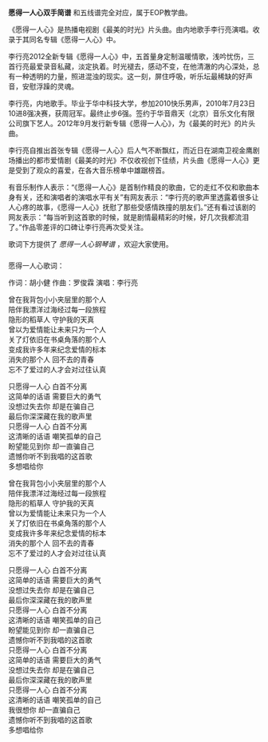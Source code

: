 

**愿得一人心双手简谱** 和五线谱完全对应，属于EOP教学曲。  
  
《愿得一人心》是热播电视剧《最美的时光》片头曲。由内地歌手李行亮演唱。收录于其同名专辑《愿得一人心》中。  
  
李行亮2012全新专辑《愿得一人心》中，五首量身定制温暖情歌，浅吟忧伤，三首行亮最爱录音私藏，淡定执着。时光褪去，感动不变，在他清澈的内心深处，总有一种透明的力量，照进混浊的现实。这一刻，屏住呼吸，听乐坛最稀缺的好声音，安慰浮躁的灵魂。  
  
李行亮，内地歌手。毕业于华中科技大学，参加2010快乐男声，2010年7月23日10进8强决赛，获周冠军。最终止步6强。签约于华音鼎天（北京）音乐文化有限公司旗下艺人。2012年9月发行新专辑《愿得一人心》，为《最美的时光》的片头曲。  
  
李行亮自推出首张专辑《愿得一人心》后人气不断飘红，而近日在湖南卫视金鹰剧场播出的都市爱情剧《最美的时光》不仅收视创下佳绩，片头曲《愿得一人心》更是受到了观众的喜爱，在各大音乐榜单中雄踞榜首。  
  
有音乐制作人表示：“《愿得一人心》是首制作精良的歌曲，它的走红不仅和歌曲本身有关，还和演唱者的演唱水平有关”有网友表示：“李行亮的歌声里透露着很多让人心疼的故事，《愿得一人心》抚慰了那些受感情跌撞的朋友们。”还有看过该剧的网友表示：“每当听到这首歌的时候，就是剧情最精彩的时候，好几次我都流泪了。”作品零差评的口碑让李行亮再次受关注。  
  
歌词下方提供了 _愿得一人心钢琴谱_ ，欢迎大家使用。

###  
愿得一人心歌词：

作词：胡小健 作曲：罗俊霖 演唱：李行亮

  
曾在我背包小小夹层里的那个人  
陪伴我漂洋过海经过每一段旅程  
隐形的稻草人 守护我的天真  
曾以为爱情能让未来只为一个人  
关了灯依旧在书桌角落的那个人  
变成我许多年来纪念爱情的标本  
消失的那个人 回不去的青春  
忘不了爱过的人才会对过往认真

只愿得一人心 白首不分离  
这简单的话语 需要巨大的勇气  
没想过失去你 却是在骗自己  
最后你深深藏在我的歌声里  
只愿得一人心 白首不分离  
这清晰的话语 嘲笑孤单的自己  
盼望能见到你 却一直骗自己  
遗憾你听不到我唱的这首歌  
多想唱给你

曾在我背包小小夹层里的那个人  
陪伴我漂洋过海经过每一段旅程  
隐形的稻草人 守护我的天真  
曾以为爱情能让未来只为一个人  
关了灯依旧在书桌角落的那个人  
变成我许多年来纪念爱情的标本  
消失的那个人 回不去的青春  
忘不了爱过的人才会对过往认真

只愿得一人心 白首不分离  
这简单的话语 需要巨大的勇气  
没想过失去你 却是在骗自己  
最后你深深藏在我的歌声里  
只愿得一人心 白首不分离  
这清晰的话语 嘲笑孤单的自己  
盼望能见到你 却一直骗自己  
遗憾你听不到我唱的这首歌  
只愿得一人心 白首不分离  
这简单的话语 需要巨大的勇气  
没想过失去你 却是在骗自己  
最后你深深藏在我的歌声里  
只愿得一人心 白首不分离  
这清晰的话语 嘲笑孤单的自己  
我很想你 却一直骗自己  
遗憾你听不到我唱的这首歌  
多想唱给你

